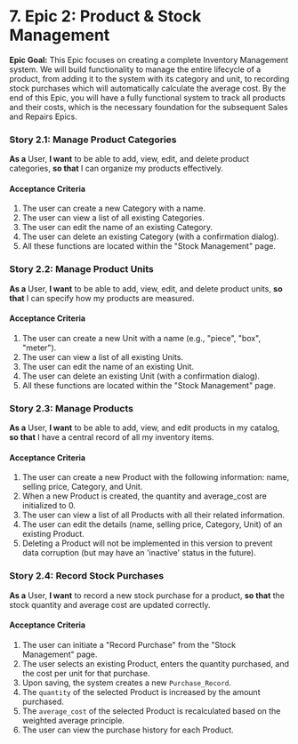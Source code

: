 # 7. Epic 2: Product & Stock Management

**Epic Goal:** This Epic focuses on creating a complete Inventory Management system. We will build functionality to manage the entire lifecycle of a product, from adding it to the system with its category and unit, to recording stock purchases which will automatically calculate the average cost. By the end of this Epic, you will have a fully functional system to track all products and their costs, which is the necessary foundation for the subsequent Sales and Repairs Epics.

### Story 2.1: Manage Product Categories

**As a** User,
**I want** to be able to add, view, edit, and delete product categories,
**so that** I can organize my products effectively.

#### Acceptance Criteria

1.  The user can create a new Category with a name.
2.  The user can view a list of all existing Categories.
3.  The user can edit the name of an existing Category.
4.  The user can delete an existing Category (with a confirmation dialog).
5.  All these functions are located within the "Stock Management" page.

### Story 2.2: Manage Product Units

**As a** User,
**I want** to be able to add, view, edit, and delete product units,
**so that** I can specify how my products are measured.

#### Acceptance Criteria

1.  The user can create a new Unit with a name (e.g., "piece", "box", "meter").
2.  The user can view a list of all existing Units.
3.  The user can edit the name of an existing Unit.
4.  The user can delete an existing Unit (with a confirmation dialog).
5.  All these functions are located within the "Stock Management" page.

### Story 2.3: Manage Products

**As a** User,
**I want** to be able to add, view, and edit products in my catalog,
**so that** I have a central record of all my inventory items.

#### Acceptance Criteria

1.  The user can create a new Product with the following information: name, selling price, Category, and Unit.
2.  When a new Product is created, the quantity and average_cost are initialized to 0.
3.  The user can view a list of all Products with all their related information.
4.  The user can edit the details (name, selling price, Category, Unit) of an existing Product.
5.  Deleting a Product will not be implemented in this version to prevent data corruption (but may have an 'inactive' status in the future).

### Story 2.4: Record Stock Purchases

**As a** User,
**I want** to record a new stock purchase for a product,
**so that** the stock quantity and average cost are updated correctly.

#### Acceptance Criteria

1.  The user can initiate a "Record Purchase" from the "Stock Management" page.
2.  The user selects an existing Product, enters the quantity purchased, and the cost per unit for that purchase.
3.  Upon saving, the system creates a new `Purchase_Record`.
4.  The `quantity` of the selected Product is increased by the amount purchased.
5.  The `average_cost` of the selected Product is recalculated based on the weighted average principle.
6.  The user can view the purchase history for each Product.
